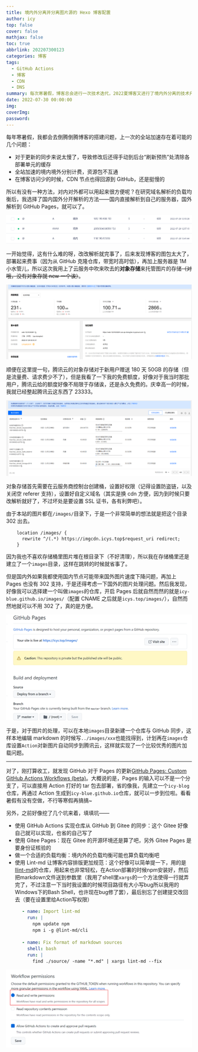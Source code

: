 ```yaml
---
title: 境内外分离并分离图片源的 Hexo 博客配置
author: icy
top: false
cover: false
mathjax: false
toc: true
abbrlink: 202207300123
categories: 博客
tags:
  - GitHub Actions
  - 博客
  - CDN
  - DNS
summary: 每次寒暑假，博客总会进行一次技术迭代，2022夏博客又进行了境内外分离的技术升级。
date: 2022-07-30 00:00:00
img:
coverImg:
password:
---
```


每年寒暑假，我都会去倒腾倒腾博客的搭建问题，上一次的全站加速存在着可能的几个问题：

- 对于更新的同步来说太慢了，导致修改后还得手动到后台“刷新预热”处清除各部署单元的缓存
- 全站加速的境内境外分别计费，资源包不互通
- 在博客访问少的时候，CDN 节点也得回源到 GitHub，还是挺慢的

所以有没有一种方法，对内对外都可以用起来很方便呢？在研究域名解析的负载均衡后，我选择了国内国外分开解析的方法——国内直接解析到自己的服务器，国外解析到 GitHub Pages，就可以了。

![DNSPods中设置境内境外分别的解析](../images/2022073001.png)

一开始觉得，这有什么难的呀，改改解析就完事了，后来发现博客的图包太大了，部署起来费事（因为从 GitHub 克隆仓库，带宽时高时低），再加上服务器是 1M 小水管儿，所以这次我用上了云服务中吹来吹去的**对象存储**来托管图片的存储~~（对哦，没有对象存就 new 一个诶）~~。

![腾讯云的对象存储](../images/2022073002.png)

顺便在这里提一句，腾讯云的对象存储对于新用户赠送 180 天 50GB 的存储（但是流量费、请求费少不了），但是我看了一下我的免费额度，好像对于我当时那批用户，腾讯云给的额度好像不局限于存储诶，还是永久免费的。庆幸高一的时候，我就已经整起腾讯云这东西了 23333。

![我的资源包免费额度](../images/2022073003.png)

对象存储首先需要在云服务商控制台创建桶，设置好权限（记得设置防盗链，以及关闭空 referer 支持），设置好自定义域名（其实是换 cdn 方便，因为到时候只要改解析就好了，不过坏处是要设置 SSL 证书，各有利弊吧）。

由于本站的图片都在`/images/`目录下，于是一个非常简单的想法就是把这个目录 302 出去。

```plain
    location /images/ {
      rewrite ^/(.*) https://imgcdn.icys.top$request_uri redirect;
    }
```

因为我也不喜欢存储桶里图片堆在根目录下（不好清理），所以我在存储桶里还是建立了一个`images`目录，这样在跳转的时候就省事了。

但是国内外如果我都使用国内节点可能带来国外图片速度下降问题，再加上 Pages 也没有 302 支持，于是还得考虑一下国外的图片处理问题。然后我发现，好像我可以选择建一个叫做`images`的仓库，开启 Pages 后就自然而然的就是`icy-blue.github.io/images/`（配置 CNAME 之后就是`icys.top/images/`），自然而然地就可以不用 302 了，真的是方便。

<img src="../images/2022073004.png" alt="images仓库的Pages" style="zoom:50%;" />

于是，对于图片的处理，可以在本地`images`目录新建一个仓库与 GitHub 同步，这样本地编辑 markdown 的时候写`../images/xxx`也能找得到，计划再在`images`仓库设置`Action`对新图片自动同步到腾讯云，这样就实现了一个比较优秀的图片加载问题。

-------------------------

对了，刚打算收工，就发现 GitHub 对于 Pages 的更新[GitHub Pages: Custom GitHub Actions Workflows (beta)](https://github.blog/changelog/2022-07-27-github-pages-custom-github-actions-workflows-beta/)。大概说的是，Pages 的输入可以不是一个分支了，可以直接用 Action 打好的 tar 包去部署，省的像我，先建立一个`icy-blog`仓库，再通过 Action 生成到`icy-blue.github.io`仓库，就可以一步到位啦。看看暑假有没有空做，不行等寒假再搞搞~

另外，之前好像挖了几个坑来着，填填坑——

-  使用 GitHub Actions 实现仓库从 GitHub 到 Gitee 的同步：这个 Gitee 好像自己就可以实现，也省的自己写了
-  使用 Gitee Pages：现在 Gitee 的开源环境还是算了吧，另外 Gitee Pages 是要身份证核验的
-  做一个合适的负载均衡：境内外的负载均衡可能也算负载均衡吧
-  使用 Lint-md 让博客内容排版更加规范：这个好像可以简单提一下，用的是[llint-md](https://github.com/lint-md/lint-md)的仓库，用起来也非常轻松，在Action部署的时候npm安装好，然后把markdown文件送到参数里（我用了shell里`xargs`的一个方法使得一行就弄完了，不过注意一下当时我设置的时候项目路径有大小写bug所以我用的Windows下的Bash Shell，也许现在bug修了罢），最后别忘了创建提交改回去（要在设置里给Action写权限）

```yaml
      - name: Import lint-md
        run: |
          npm update npm
          npm i -g @lint-md/cli
        
      - name: Fix format of markdown sources
        shell: bash
        run: |
          find ./source/ -name "*.md" | xargs lint-md --fix 
```

<img src="../images/2022073005.png" alt="在Setting-Action-General中开启Action的写许可" style="zoom:50%;" />
